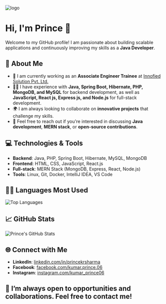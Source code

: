 ![logo](https://github.com/kumarprince06/kumarprince06/raw/main/data%200w.gif)
# Hi, I'm Prince 👋

Welcome to my GitHub profile! I am passionate about building scalable applications and continuously improving my skills as a **Java Developer**.

## 🌱 About Me
- 🚀 I am currently working as an **Associate Engineer Trainee** at [Innofied Solution Pvt. Ltd.](https://www.innofied.com)
- 👨‍💻 I have experience with **Java, Spring Boot, Hibernate, PHP, MongoDB, and MySQL** for backend development, as well as **JavaScript, React js, Express js, and Node.js** for full-stack development.
- 🌍 I am always looking to collaborate on **innovative projects** that challenge my skills.
- 🤝 Feel free to reach out if you're interested in discussing **Java development**, **MERN stack**, or **open-source contributions**.

## 💻 Technologies & Tools
- **Backend**: Java, PHP, Spring Boot, Hibernate, MySQL, MongoDB
- **Frontend**: HTML, CSS, JavaScript, React.js
- **Full-stack**: MERN Stack (MongoDB, Express, React, Node.js)
- **Tools**: Linux, Git, Docker, IntelliJ IDEA, VS Code

## 🧑‍💻 Languages Most Used
![Top Languages](https://github-readme-stats.vercel.app/api/top-langs/?username=kumarprince06&layout=compact&langs_count=6)

## 📈 GitHub Stats
![Prince's GitHub Stats](https://github-readme-stats.vercel.app/api?username=kumarprince06&show_icons=true&count_private=true&hide_title=true)

## 🌐 Connect with Me
- **LinkedIn**: [linkedin.com/in/princekrsharma](https://www.linkedin.com/in/kumarprince06)
- **Facebook**: [facebook.com/kumar.prince.06](https://www.facebook.com/kumar.prince.06/)
- **Instagram**: [instagram.com/kumar_prince06](https://www.instagram.com/kumar_prince06/)

## 🎯 I’m always open to opportunities and collaborations. Feel free to contact me!

